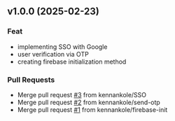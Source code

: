 
<a name="v1.0.0"></a>
## v1.0.0 (2025-02-23)

### Feat

* implementing SSO with Google
* user verification via OTP
* creating firebase initialization method

### Pull Requests

* Merge pull request [#3](y/issues/3) from kennankole/SSO
* Merge pull request [#2](y/issues/2) from kennankole/send-otp
* Merge pull request [#1](y/issues/1) from kennankole/firebase-init


